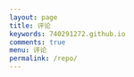 ```yaml
---
layout: page
title: 评论
keywords: 740291272.github.io
comments: true
menu: 评论
permalink: /repo/
---
```


